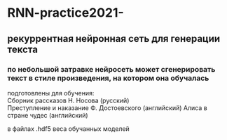 # RNN-practice2021-  

## рекуррентная нейронная сеть для генерации текста  

### по небольшой затравке нейросеть может сгенерировать текст в стиле произведения, на котором она обучалась  

подготовлены для обучения:  
Сборник рассказов Н. Носова (русский)  
Преступление и наказание Ф. Достоевского (английский)
Алиса в стране чудес (английский)  

в файлах .hdf5 веса обучанных моделей
 

